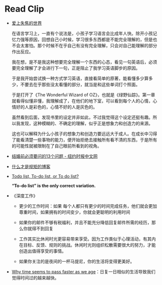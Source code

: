 # Read Clip

- [爱上失焦的世界](https://subnooc.com/posts/to-love-the-blur-world)

  在语言学习上，一直有个说法是，小孩子学习语言会比成年人快。除开小孩记忆力强等原因，回想自己小时候，学习很多东西都是不能完全理解的，但是也不会太害怕。那个时候不在乎自己有没有完全理解，只会对自己能理解的部分作出反应。

  我在想，是不是我这种想要完全理解一个东西的心态，看见一句英语后，必须要完全理解了才会进行下一句，正是阻止了我学习英语脚步的原因。

  于是我开始尝试换一种方式学习英语，直接看简单的原著，能看懂多少算多少，不要去在乎那些没太看懂的部分，就当是和这些单词打个照面。

  于是打开了《The Wonderful Wizard of OZ》，也就是《绿野仙踪》。第一章就看得似懂非懂，我理解成了，在他们的地下室，可以看到每个人的心情，心情好的人是彩色的，心情不好的人是灰色的。

  虽然看到后面，发现书里的设定并非如此，不过我觉得这个设定还挺有趣。所以我发现，这种模糊的、不确定的理解，似乎正是想象力和创造力的来源。

  这也可以解释为什么小孩子的想象力和创造力要远远大于成人。在成长中习得了能看清楚一些事物的能力，便开始拒绝去接触所有看不清的东西，于是所有的可能性就被限制在了自己眼前所看到的视角。

- [结婚前必须要问的13个问题 - 纽约时报中文网](https://cn.nytimes.com/style/20160325/t25marriage/)

- [什么才是规矩的博客](https://darmau.design/article/what-is-a-neat-blog)

- [Todo list, To-do list, or To do list?](https://grammarhow.com/todo-list-to-do-list-or-to-do-list/)

  **“To-do list” is the only correct variation.**

- 《深度工作》

  - 更少的工作时间：如果 每个人都只有更少的时间完成任务，他们就会更加尊重时间，如果拥有的时间变少，你就会更聪明的利用时间

  - 如果你的邮件不够有税福利，并且不能充分降低回复邮件所需的经历，那么你就得不到回复

  - 工作其实比休闲时光更容易带来享受。因为工作类似于心理活动，有其内在目标、反馈、规则的挑战。休闲时光则组织松散需要很大的努力，才能创造出值得享受的事情。

  - 如果你关注的是夜间的一杯马提尼，你的生活将变得更美好。

- [Why time seems to pass faster as we age](https://invertedpassion.com/why-time-seems-to-pass-faster-as-we-age/)：日复一日相似的生活导致我们觉得时间过的越来越快。
